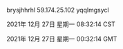 brysjhhrhl 59.174.25.102 yqqlmgsycl

2021年 12月 27日 星期一 08:32:14 CST

2021年 12月 27日 星期一 00:32:14 GMT
